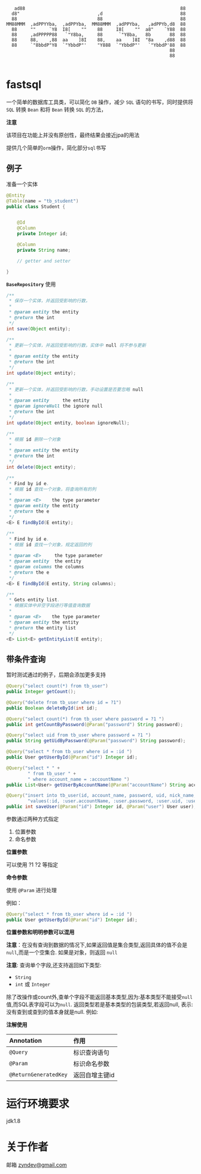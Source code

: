 ```
                                                                     
   ad88                                                          88  
  d8"                             ,d                             88  
  88                              88                             88  
MM88MMM  ,adPPYYba,  ,adPPYba,  MM88MMM  ,adPPYba,   ,adPPYb,d8  88  
  88     ""     `Y8  I8[    ""    88     I8[    ""  a8"    `Y88  88  
  88     ,adPPPPP88   `"Y8ba,     88      `"Y8ba,   8b       88  88  
  88     88,    ,88  aa    ]8I    88,    aa    ]8I  "8a    ,d88  88  
  88     `"8bbdP"Y8  `"YbbdP"'    "Y888  `"YbbdP"'   `"YbbdP'88  88  
                                                             88      
                                                             88      
     
```

# fastsql

一个简单的数据库工具类，可以简化 `DB` 操作，减少 `SQL` 语句的书写，同时提供将 `SQL` 转换 `Bean` 和将 `Bean` 转换 `SQL` 的方法，

**注意**

该项目在功能上并没有原创性，最终结果会接近jpa的用法

提供几个简单的`orm`操作，简化部分`sql`书写

## 例子

准备一个实体

```java
@Entity
@Table(name = "tb_student")
public class Student {


    @Id
    @Column
    private Integer id;

    @Column
    private String name;

    // getter and setter

}
```

**`BaseRepository`** 使用
```java
/**
 * 保存一个实体，并返回受影响的行数，
 *
 * @param entity the entity
 * @return the int
 */
int save(Object entity);

/**
 * 更新一个实体，并返回受影响的行数，实体中 null 将不参与更新
 *
 * @param entity the entity
 * @return the int
 */
int update(Object entity);

/**
 * 更新一个实体，并返回受影响的行数，手动设置是否要忽略 null
 *
 * @param entity     the entity
 * @param ignoreNull the ignore null
 * @return the int
 */
int update(Object entity, boolean ignoreNull);

/**
 * 根据 id 删除一个对象
 *
 * @param entity the entity
 * @return the int
 */
int delete(Object entity);

/**
 * Find by id e.
 * 根据 id 查找一个对象，将查询所有的列
 *
 * @param <E>    the type parameter
 * @param entity the entity
 * @return the e
 */
<E> E findById(E entity);

/**
 * Find by id e.
 * 根据 id 查找一个对象，规定返回的列
 *
 * @param <E>     the type parameter
 * @param entity  the entity
 * @param columns the columns
 * @return the e
 */
<E> E findById(E entity, String columns);

/**
 * Gets entity list.
 * 根据实体中非空字段进行等值查询数据
 *
 * @param <E>    the type parameter
 * @param entity the entity
 * @return the entity list
 */
<E> List<E> getEntityList(E entity);
```

## 带条件查询

暂时测试通过的例子，后期会添加更多支持

```java
@Query("select count(*) from tb_user")
public Integer getCount();

@Query("delete from tb_user where id = ?1")
public Boolean deleteById(int id);

@Query("select count(*) from tb_user where password = ?1 ")
public int getCountByPassword(@Param("password") String password);

@Query("select uid from tb_user where password = ?1 ")
public String getUidByPassword(@Param("password") String password);

@Query("select * from tb_user where id = :id ")
public User getUserById(@Param("id") Integer id);

@Query("select * " +
        " from tb_user " +
        " where account_name = :accountName ")
public List<User> getUserByAccountName(@Param("accountName") String accountName);

@Query("insert into tb_user(id, account_name, password, uid, nick_name, register_time, update_time) " +
        "values(:id, :user.accountName, :user.password, :user.uid, :user.nickName, :user.registerTime, :user.updateTime )")
public int saveUser(@Param("id") Integer id, @Param("user") User user);
```

参数通过两种方式指定
1. 位置参数
2. 命名参数

**位置参数**

可以使用 ?1 ?2 等指定

**命令参数**

使用 `@Param` 进行处理

例如：

```java
@Query("select * from tb_user where id = :id ")
public User getUserById(@Param("id") Integer id);
```

**位置参数和明明参数可以混用**



**注意**：在没有查询到数据的情况下,如果返回值是集合类型,返回具体的值不会是`null`,而是一个空集合. 如果是对象，则返回 `null` 


**注意**: 查询单个字段,还支持返回如下类型:
- `String`
- `int` 或 `Integer`

除了改操作或count外,查单个字段不能返回基本类型,因为:基本类型不能接受`null`值,而SQL表字段可以为`null`.
返回类型若是基本类型的包装类型,若返回null, 表示:没有查到或查到的值本身就是null.
例如: 

**注解使用**

| Annotation | 作用 |
|:---|:---|
|`@Query`|标识查询语句|
|`@Param`|标识命名参数|
|`@ReturnGeneratedKey`|返回自增主键id|


# 运行环境要求
jdk1.8

# 关于作者

邮箱 zyndev@gmail.com
